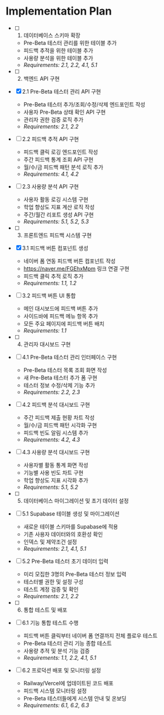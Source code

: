 # Implementation Plan

- [ ] 1. 데이터베이스 스키마 확장
  - Pre-Beta 테스터 관리를 위한 테이블 추가
  - 피드백 추적을 위한 테이블 추가
  - 사용량 분석을 위한 테이블 추가
  - _Requirements: 2.1, 2.2, 4.1, 5.1_

- [ ] 2. 백엔드 API 구현
- [x] 2.1 Pre-Beta 테스터 관리 API 구현
  - Pre-Beta 테스터 추가/조회/수정/삭제 엔드포인트 작성
  - 사용자 Pre-Beta 상태 확인 API 구현
  - 관리자 권한 검증 로직 추가
  - _Requirements: 2.1, 2.2_

- [ ] 2.2 피드백 추적 API 구현
  - 피드백 클릭 로깅 엔드포인트 작성
  - 주간 피드백 통계 조회 API 구현
  - 월/수/금 피드백 패턴 분석 로직 추가
  - _Requirements: 4.1, 4.2_

- [ ] 2.3 사용량 분석 API 구현
  - 사용자 활동 로깅 시스템 구현
  - 학업 향상도 지표 계산 로직 작성
  - 주간/월간 리포트 생성 API 구현
  - _Requirements: 5.1, 5.2, 5.3_

- [ ] 3. 프론트엔드 피드백 시스템 구현
- [x] 3.1 피드백 버튼 컴포넌트 생성
  - 네이버 폼 연동 피드백 버튼 컴포넌트 작성
  - https://naver.me/FGEhxMpm 링크 연결 구현
  - 피드백 클릭 추적 로직 추가
  - _Requirements: 1.1, 1.2_

- [ ] 3.2 피드백 버튼 UI 통합
  - 메인 대시보드에 피드백 버튼 추가
  - 사이드바에 피드백 메뉴 항목 추가
  - 모든 주요 페이지에 피드백 버튼 배치
  - _Requirements: 1.1_

- [ ] 4. 관리자 대시보드 구현
- [ ] 4.1 Pre-Beta 테스터 관리 인터페이스 구현
  - Pre-Beta 테스터 목록 조회 화면 작성
  - 새 Pre-Beta 테스터 추가 폼 구현
  - 테스터 정보 수정/삭제 기능 추가
  - _Requirements: 2.2, 2.3_

- [ ] 4.2 피드백 분석 대시보드 구현
  - 주간 피드백 제출 현황 차트 작성
  - 월/수/금 피드백 패턴 시각화 구현
  - 피드백 빈도 알림 시스템 추가
  - _Requirements: 4.2, 4.3_

- [ ] 4.3 사용량 분석 대시보드 구현
  - 사용자별 활동 통계 화면 작성
  - 기능별 사용 빈도 차트 구현
  - 학업 향상도 지표 시각화 추가
  - _Requirements: 5.1, 5.2_

- [ ] 5. 데이터베이스 마이그레이션 및 초기 데이터 설정
- [ ] 5.1 Supabase 테이블 생성 및 마이그레이션
  - 새로운 테이블 스키마를 Supabase에 적용
  - 기존 사용자 데이터와의 호환성 확인
  - 인덱스 및 제약조건 설정
  - _Requirements: 2.1, 4.1, 5.1_

- [ ] 5.2 Pre-Beta 테스터 초기 데이터 입력
  - 미리 모집한 3명의 Pre-Beta 테스터 정보 입력
  - 테스터별 권한 및 설정 구성
  - 테스트 계정 검증 및 확인
  - _Requirements: 2.1, 2.2_

- [ ] 6. 통합 테스트 및 배포
- [ ] 6.1 기능 통합 테스트 수행
  - 피드백 버튼 클릭부터 네이버 폼 연결까지 전체 플로우 테스트
  - Pre-Beta 테스터 관리 기능 종합 테스트
  - 사용량 추적 및 분석 기능 검증
  - _Requirements: 1.1, 2.2, 4.1, 5.1_

- [ ] 6.2 프로덕션 배포 및 모니터링 설정
  - Railway/Vercel에 업데이트된 코드 배포
  - 피드백 시스템 모니터링 설정
  - Pre-Beta 테스터들에게 시스템 안내 및 온보딩
  - _Requirements: 6.1, 6.2, 6.3_
